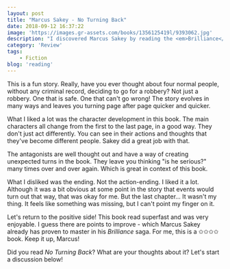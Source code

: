 ```yaml
---
layout: post
title: "Marcus Sakey - No Turning Back"
date: 2018-09-12 16:37:22
image: 'https://images.gr-assets.com/books/1356125419l/9393062.jpg'
description: "I discovered Marcus Sakey by reading the <em>Brilliance</em> saga. So when I found this book at a book festival nearby, I couldn't just leave it. I had to buy it. There was no other way. And if I bought it, I had to read it. Can you guess what happens after reading? Right. Reviewing!"
category: 'Review'
tags:
    - Fiction
blog: 'reading'
---
```

This is a fun story. Really, have you ever thought about four normal people, without any criminal record, deciding to go for a robbery? Not just a robbery. One that is safe. One that can't go wrong! The story evolves in many ways and leaves you turning page after page quicker and quicker.

What I liked a lot was the character development in this book. The main characters all change from the first to the last page, in a good way. They don't just act differently. You can see in their actions and thoughts that they've become different people. Sakey did a great job with that.

The antagonists are well thought out and have a way of creating unexpected turns in the book. They leave you thinking "is he serious?" many times over and over again. Which is great in context of this book.

What I disliked was the ending. Not the action-ending. I liked it a lot. Although it was a bit obvious at some point in the story that events would turn out that way, that was okay for me. But the last chapter... It wasn't my thing. It feels like something was missing, but I can't point my finger on it.

Let's return to the positive side! This book read superfast and was very enjoyable. I guess there are points to improve - which Marcus Sakey already has proven to master in his <em>Brilliance</em> saga. For me, this is a ✩✩✩✩ book. Keep it up, Marcus!

Did you read <em>No Turning Back</em>? What are your thoughts about it? Let's start a discussion below!  